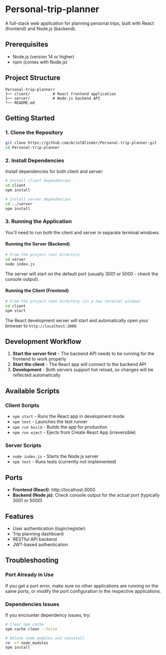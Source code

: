 # Personal-trip-planner

A full-stack web application for planning personal trips, built with React (frontend) and Node.js (backend).

## Prerequisites

- Node.js (version 14 or higher)
- npm (comes with Node.js)

## Project Structure

```
Personal-trip-planner/
├── client/          # React frontend application
├── server/          # Node.js backend API
└── README.md
```

## Getting Started

### 1. Clone the Repository

```bash
git clone https://github.com/ArielBlinder/Personal-trip-planner.git
cd Personal-trip-planner
```

### 2. Install Dependencies

Install dependencies for both client and server:

```bash
# Install client dependencies
cd client
npm install

# Install server dependencies
cd ../server
npm install
```

### 3. Running the Application

You'll need to run both the client and server in separate terminal windows.

#### Running the Server (Backend)

```bash
# From the project root directory
cd server
node index.js
```

The server will start on the default port (usually 3001 or 5000 - check the console output).

#### Running the Client (Frontend)

```bash
# From the project root directory (in a new terminal window)
cd client
npm start
```

The React development server will start and automatically open your browser to `http://localhost:3000`.

## Development Workflow

1. **Start the server first** - The backend API needs to be running for the frontend to work properly
2. **Start the client** - The React app will connect to the backend API
3. **Development** - Both servers support hot reload, so changes will be reflected automatically

## Available Scripts

### Client Scripts

- `npm start` - Runs the React app in development mode
- `npm test` - Launches the test runner
- `npm run build` - Builds the app for production
- `npm run eject` - Ejects from Create React App (irreversible)

### Server Scripts

- `node index.js` - Starts the Node.js server
- `npm test` - Runs tests (currently not implemented)

## Ports

- **Frontend (React)**: http://localhost:3000
- **Backend (Node.js)**: Check console output for the actual port (typically 3001 or 5000)

## Features

- User authentication (login/register)
- Trip planning dashboard
- RESTful API backend
- JWT-based authentication

## Troubleshooting

### Port Already in Use

If you get a port error, make sure no other applications are running on the same ports, or modify the port configuration in the respective applications.

### Dependencies Issues

If you encounter dependency issues, try:

```bash
# Clear npm cache
npm cache clean --force

# Delete node_modules and reinstall
rm -rf node_modules
npm install
```
